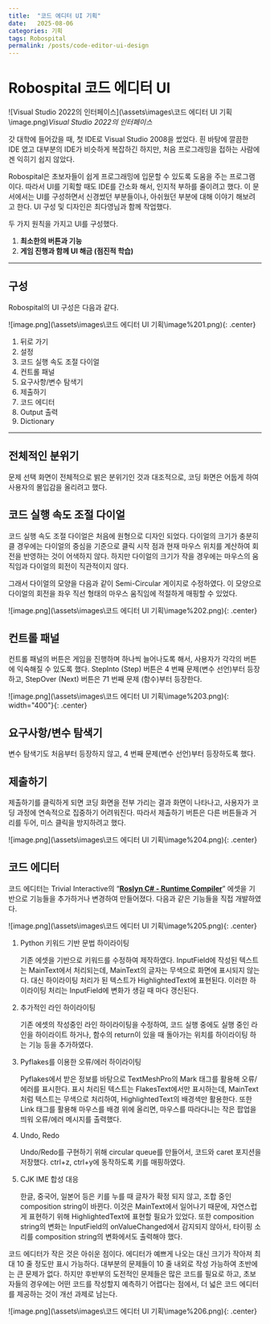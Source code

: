```yaml
---
title:  "코드 에디터 UI 기획"
date:   2025-08-06
categories: 기획
tags: Robospital
permalink: /posts/code-editor-ui-design
---
```


# Robospital  코드 에디터 UI

![Visual Studio 2022의 인터페이스](\assets\images\코드 에디터 UI 기획\image.png)*Visual Studio 2022의 인터페이스*

갓 대학에 들어갔을 때, 첫 IDE로 Visual Studio 2008을 썼었다. 흰 바탕에 깔끔한 IDE 였고 대부분의 IDE가 비슷하게 복잡하긴 하지만, 처음 프로그래밍을 접하는 사람에겐 익히기 쉽지 않았다.

Robospital은 초보자들이 쉽게 프로그래밍에 입문할 수 있도록 도움을 주는 프로그램이다. 따라서 UI를 기획할 때도 IDE를 간소화 해서, 인지적 부하를 줄이려고 했다. 이 문서에서는 UI를 구성하면서 신경썼던 부분들이나, 아쉬웠던 부분에 대해 이야기 해보려고 한다. UI 구성 및 디자인은 최다영님과 함께 작업했다. 

두 가지 원칙을 가지고 UI를 구성했다. 

1. **최소한의 버튼과 기능**
2. **게임 진행과 함께 UI 해금 (점진적 학습)**

---

## 구성

Robospital의 UI 구성은 다음과 같다.

![image.png](\assets\images\코드 에디터 UI 기획\image%201.png){: .center}

1. 뒤로 가기
2. 설정
3. 코드 실행 속도 조절 다이얼
4. 컨트롤 패널
5. 요구사항/변수 탐색기
6. 제출하기
7. 코드 에디터
8. Output 출력
9. Dictionary

---

## 전체적인 분위기

문제 선택 화면이 전체적으로 밝은 분위기인 것과 대조적으로, 코딩 화면은 어둡게 하여 사용자의 몰입감을 올리려고 했다. 

## 코드 실행 속도 조절 다이얼

코드 실행 속도 조절 다이얼은 처음에 원형으로 디자인 되었다. 다이얼의 크기가 충분히 클 경우에는 다이얼의 중심을 기준으로 클릭 시작 점과 현재 마우스 위치를 계산하여 회전을 반영하는 것이 어색하지 않다. 하지만 다이얼의 크기가 작을 경우에는 마우스의 움직임과 다이얼의 회전이 직관적이지 않다.

그래서 다이얼의 모양을 다음과 같이 Semi-Circular 게이지로 수정하였다. 이 모양으로 다이얼의 회전을 좌우 직선 형태의 마우스 움직임에 적절하게 매핑할 수 있었다.

![image.png](\assets\images\코드 에디터 UI 기획\image%202.png){: .center}

## 컨트롤 패널

컨트롤 패널의 버튼은 게임을 진행하며 하나씩 늘어나도록 해서, 사용자가 각각의 버튼에 익숙해질 수 있도록 했다. StepInto (Step) 버튼은 4 번째 문제(변수 선언)부터 등장하고, StepOver (Next) 버튼은 71 번째 문제 (함수)부터 등장한다.

![image.png](\assets\images\코드 에디터 UI 기획\image%203.png){: width="400"}{: .center}

## 요구사항/변수 탐색기

변수 탐색기도 처음부터 등장하지 않고, 4 번째 문제(변수 선언)부터 등장하도록 했다.

## 제출하기

제출하기를 클릭하게 되면 코딩 화면을 전부 가리는 결과 화면이 나타나고, 사용자가 코딩 과정에 연속적으로 집중하기 어려워진다. 따라서 제출하기 버튼은 다른 버튼들과 거리를 두어, 미스 클릭을 방지하려고 했다. 

![image.png](\assets\images\코드 에디터 UI 기획\image%204.png){: .center}

## 코드 에디터

코드 에디터는 Trivial Interactive의 “[**Roslyn C# - Runtime Compiler**](https://assetstore.unity.com/packages/tools/integration/roslyn-c-runtime-compiler-142753)” 에셋을 기반으로 기능들을 추가하거나 변경하여 만들어졌다. 다음과 같은 기능들을 직접 개발하였다.

![image.png](\assets\images\코드 에디터 UI 기획\image%205.png){: .center}

1. Python 키워드 기반 문법 하이라이팅
    
    기존 에셋을 기반으로 키워드를 수정하여 제작하였다. InputField에 작성된 텍스트는 MainText에서 처리되는데, MainText의 글자는 무색으로 화면에 표시되지 않는다. 대신 하이라이팅 처리가 된 텍스트가 HighlightedText에 표현된다. 이러한 하이라이팅 처리는 InputField에 변화가 생길 때 마다 갱신된다.
    
2. 추가적인 라인 하이라이팅
    
    기존 에셋의 작성중인 라인 하이라이팅을 수정하여, 코드 실행 중에도 실행 중인 라인을 하이라이트 하거나, 함수의 return이 있을 때 돌아가는 위치를 하이라이팅 하는 기능 등을 추가하였다.
    
3. Pyflakes를 이용한 오류/에러 하이라이팅
    
    Pyflakes에서 받은 정보를 바탕으로 TextMeshPro의 Mark 태그를 활용해 오류/에러를 표시한다. 표시 처리된 텍스트는 FlakesText에서만 표시하는데, MainText처럼 텍스트는 무색으로 처리하여, HighlightedText의 배경색만 활용한다. 또한 Link 태그를 활용해 마우스를 배경 위에 올리면, 마우스를 따라다니는 작은 팝업을 띄워 오류/에러 메시지를 출력했다.
    
4. Undo, Redo
    
    Undo/Redo를 구현하기 위해 circular queue를 만들어서, 코드와 caret 포지션을 저장했다. ctrl+z, ctrl+y에 동작하도록 키를 매핑하였다.
    
5. CJK IME 합성 대응
    
    한글, 중국어, 일본어 등은 키를 누를 때 글자가 확정 되지 않고, 조합 중인 composition string이 바뀐다. 이것은 MainText에서 일어나기 때문에, 자연스럽게 표현하기 위해 HighlightedText에 표현할 필요가 있었다. 또한 composition string의 변화는 InputField의 onValueChanged에서 감지되지 않아서, 타이핑 소리를 composition string의 변화에서도 출력해야 했다.
    

코드 에디터가 작은 것은 아쉬운 점이다. 에디터가 예쁘게 나오는 대신 크기가 작아져 최대 10 줄 정도만 표시 가능하다. 대부분의 문제들이 10 줄 내외로 작성 가능하여 초반에는 큰 문제가 없다. 하지만 후반부의 도전적인 문제들은 많은 코드를 필요로 하고, 초보자들의 경우에는 어떤 코드를 작성할지 예측하기 어렵다는 점에서, 더 넓은 코드 에디터를 제공하는 것이 개선 과제로 남는다.

![image.png](\assets\images\코드 에디터 UI 기획\image%206.png){: .center}